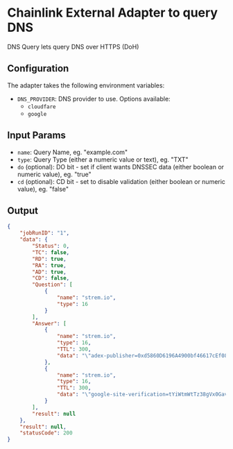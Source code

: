 # Chainlink External Adapter to query DNS

DNS Query lets query DNS over HTTPS (DoH)

## Configuration

The adapter takes the following environment variables:

- `DNS_PROVIDER`: DNS provider to use. Options available:
    - `cloudfare`
    - `google`

## Input Params

- `name`: Query Name, eg. "example.com"
- `type`: Query Type (either a numeric value or text), eg. "TXT"
- `do` (optional): DO bit - set if client wants DNSSEC data (either boolean or numeric value), eg. "true"
- `cd` (optional): CD bit - set to disable validation (either boolean or numeric value), eg. "false"

## Output

```json
{
    "jobRunID": "1",
    "data": {
        "Status": 0,
        "TC": false,
        "RD": true,
        "RA": true,
        "AD": true,
        "CD": false,
        "Question": [
            {
                "name": "strem.io",
                "type": 16
            }
        ],
        "Answer": [
            {
                "name": "strem.io",
                "type": 16,
                "TTL": 300,
                "data": "\"adex-publisher=0xd5860D6196A4900bf46617cEf088ee6E6b61C9d6\""
            },
            {
                "name": "strem.io",
                "type": 16,
                "TTL": 300,
                "data": "\"google-site-verification=tYiWtmWtTz38gVx0Gav9fUbchyTbSnd2PKwlyC54ec0\""
            }
        ],
        "result": null
    },
    "result": null,
    "statusCode": 200
}
```
